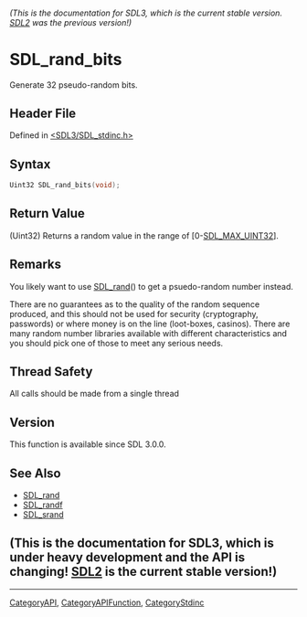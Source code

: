 ###### (This is the documentation for SDL3, which is the current stable version. [SDL2](https://wiki.libsdl.org/SDL2/) was the previous version!)
# SDL_rand_bits

Generate 32 pseudo-random bits.

## Header File

Defined in [<SDL3/SDL_stdinc.h>](https://github.com/libsdl-org/SDL/blob/main/include/SDL3/SDL_stdinc.h)

## Syntax

```c
Uint32 SDL_rand_bits(void);
```

## Return Value

(Uint32) Returns a random value in the range of
[0-[SDL_MAX_UINT32](SDL_MAX_UINT32)].

## Remarks

You likely want to use [SDL_rand](SDL_rand)() to get a psuedo-random number
instead.

There are no guarantees as to the quality of the random sequence produced,
and this should not be used for security (cryptography, passwords) or where
money is on the line (loot-boxes, casinos). There are many random number
libraries available with different characteristics and you should pick one
of those to meet any serious needs.

## Thread Safety

All calls should be made from a single thread

## Version

This function is available since SDL 3.0.0.

## See Also

- [SDL_rand](SDL_rand)
- [SDL_randf](SDL_randf)
- [SDL_srand](SDL_srand)


## (This is the documentation for SDL3, which is under heavy development and the API is changing! [SDL2](https://wiki.libsdl.org/SDL2/) is the current stable version!)



----
[CategoryAPI](CategoryAPI), [CategoryAPIFunction](CategoryAPIFunction), [CategoryStdinc](CategoryStdinc)

